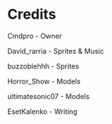 # Credits
Cmdpro - Owner

David_rarria - Sprites & Music

buzzoblehhh - Sprites

Horror_Show - Models

ultimatesonic07 - Models

EsetKalenko - Writing
